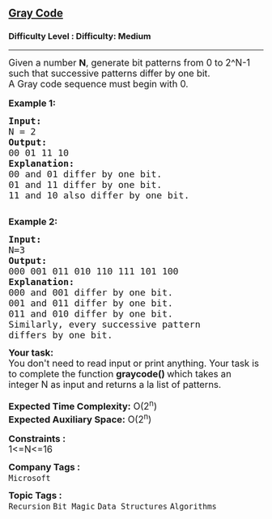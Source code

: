 <h2><a href="https://www.geeksforgeeks.org/problems/gray-code-1611215248/1?page=1&difficulty=Medium&status=unsolved,attempted&sortBy=accuracy">Gray Code</a></h2><h3>Difficulty Level : Difficulty: Medium</h3><hr><div class="problems_problem_content__Xm_eO"><div><span style="font-size:18px">Given a number&nbsp;<strong>N</strong>, generate bit patterns from 0 to 2^N-1 such that successive patterns differ by one bit.&nbsp;<br>
A Gray code sequence must begin with 0.</span></div>

<div>&nbsp;</div>

<div><span style="font-size:18px"><strong>Example 1:</strong></span></div>

<pre><span style="font-size:18px"><strong>Input:</strong>
N = 2
<strong>Output: </strong>
00 01 11 10
<strong>Explanation: </strong>
00 and 01 differ by one bit.
01 and 11 differ by one bit.
11 and 10 also differ by one bit.</span></pre>

<div>&nbsp;</div>

<div><span style="font-size:18px"><strong>Example 2:</strong></span></div>

<pre><span style="font-size:18px"><strong>Input:</strong>
N=3
<strong>Output:</strong>
000 001 011 010 110 111 101 100
<strong>Explanation:</strong>
000 and 001 differ by one bit.
001 and 011 differ by one bit.
011 and 010 differ by one bit.
Similarly, every successive pattern 
differs by one bit.</span></pre>

<div><span style="font-size:18px"><strong>Your task:</strong></span></div>

<div><span style="font-size:18px">You don't need to read input or print anything. Your task is to complete the function <strong>graycode() </strong>which takes an integer N as input and returns a la list of patterns.</span></div>

<div>&nbsp;</div>

<div><span style="font-size:18px"><strong>Expected Time Complexity:</strong> O(2<sup>n</sup>)</span></div>

<div><span style="font-size:18px"><strong>Expected Auxiliary Space:</strong>&nbsp;O(2<sup>n</sup>)</span></div>

<div>&nbsp;</div>

<div><span style="font-size:18px"><strong>Constraints :</strong></span></div>

<div><span style="font-size:18px">1&lt;=N&lt;=16</span></div>
</div><p><span style=font-size:18px><strong>Company Tags : </strong><br><code>Microsoft</code>&nbsp;<br><p><span style=font-size:18px><strong>Topic Tags : </strong><br><code>Recursion</code>&nbsp;<code>Bit Magic</code>&nbsp;<code>Data Structures</code>&nbsp;<code>Algorithms</code>&nbsp;